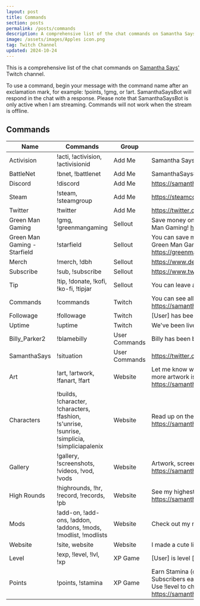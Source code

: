 ```yaml
---
layout: post
title: Commands
section: posts
permalink: /posts/commands
description: A comprehensive list of the chat commands on Samantha Says' Twitch channel.
image: /assets/images/Apples icon.png
tag: Twitch Channel
updated: 2024-10-24
---
```


This is a comprehensive list of the chat commands on <a href="https://www.twitch.tv/samanthasays">Samantha Says'</a> Twitch channel.

To use a command, begin your message with the command name after an exclamation mark, for example: !points, !gmg, or !art. SamanthaSaysBot will respond in the chat with a response. Please note that SamanthaSaysBot is only active when I am streaming. Commands will not work when the stream is offline.

<h2>Commands</h2>

<table class="modlist">
    <thead>
    <tr>
        <th class="order order-inactive">Name</th>
        <th class="order order-inactive">Commands</th>
        <th class="order order-active">Group</th>
        <th>Description</th>
    </tr>
    </thead>
    <tbody>
    <tr>
        <td>Activision</td>
        <td>!acti, !activision, !activisionid</td>
        <td>Add Me</td>
        <td>Samantha Says#4207175</td>
    </tr>
    <tr>
        <td>BattleNet</td>
        <td>!bnet, !battlenet</td>
        <td>Add Me</td>
        <td>SamanthaSays#2151</td>
    </tr>
    <tr>
        <td>Discord</td>
        <td>!discord</td>
        <td>Add Me</td>
        <td><a href="https://samanthasays.net/discord" target="_blank">https://samanthasays.net/discord</a></td>
    </tr>
    <tr>
        <td>Steam</td>
        <td>!steam, !steamgroup</td>
        <td>Add Me</td>
        <td><a href="https://steamcommunity.com/groups/SamanthaSays" target="_blank">https://steamcommunity.com/groups/SamanthaSays</a></td>
    </tr>
    <tr>
        <td>Twitter</td>
        <td>!twitter</td>
        <td>Add Me</td>
        <td><a href="https://twitter.com/samanthasaystv" target="_blank">https://twitter.com/samanthasaystv</a></td>
    </tr>
    <tr>
        <td>Green Man Gaming</td>
        <td>!gmg, !greenmangaming</td>
        <td>Sellout</td>
        <td>Save money on games and support the channel over at Green Man Gaming! <a href="https://greenmangaming.sjv.io/samanthasays" target="_blank">https://greenmangaming.sjv.io/samanthasays</a></td>
    </tr>
    <tr>
        <td>Green Man Gaming - Starfield</td>
        <td>!starfield</td>
        <td>Sellout</td>
        <td>You can save money on Starfield and support the channel through Green Man Gaming! <a href="https://greenmangaming.sjv.io/samanthasays-starfield" target="_blank">https://greenmangaming.sjv.io/samanthasays-starfield</a></td>
    </tr>
    <tr>
        <td>Merch</td>
        <td>!merch, !dbh</td>
        <td>Sellout</td>
        <td><a href="https://www.designbyhumans.com/shop/SamanthaSays" target="_blank">https://www.designbyhumans.com/shop/SamanthaSays</a></td>
    </tr>
    <tr>
        <td>Subscribe</td>
        <td>!sub, !subscribe</td>
        <td>Sellout</td>
        <td><a href="https://www.twitch.tv/subs/samanthasays" target="_blank">https://www.twitch.tv/subs/samanthasays</a></td>
    </tr>
    <tr>
        <td>Tip</td>
        <td>!tip, !donate, !kofi, !ko-fi, !tipjar</td>
        <td>Sellout</td>
        <td>You can leave a tip at <a href="https://samanthasays.net/ko-fi" target="_blank">https://samanthasays.net/ko-fi</a>!</td>
    </tr>
    <tr>
        <td>Commands</td>
        <td>!commands</td>
        <td>Twitch</td>
        <td>You can see all available chat commands at <a href="https://samanthasays.net/posts/commands" target="_blank">https://samanthasays.net/posts/commands</a>
    </td>
    <tr>
        <td>Followage</td>
        <td>!followage</td>
        <td>Twitch</td>
        <td>[User] has been following for [time].</td>
    </tr>
    <tr>
        <td>Uptime</td>
        <td>!uptime</td>
        <td>Twitch</td>
        <td>We've been live for [uptime].</td>
    </tr>
    <tr>
        <td>Billy_Parker2</td>
        <td>!blamebilly</td>
        <td>User Commands</td>
        <td>Billy has been blamed [x] times.</td>
    </tr>
    <tr>
        <td>SamanthaSays</td>
        <td>!situation</td>
        <td>User Commands</td>
        <td><a href="https://twitter.com/simpsons_vids/status/767818426555461632" target="_blank">https://twitter.com/simpsons_vids/status/767818426555461632</a></td>
    </tr>
    <tr>
        <td>Art</td>
        <td>!art, !artwork, !fanart, !fart</td>
        <td>Website</td>
        <td>Let me know what you've made on Twitter and Discord! Some more artwork is over at the gallery. <a href="https://samanthasays.net/gallery" target="_blank">https://samanthasays.net/gallery</a></td>
    </tr>
    <tr>
        <td>Characters</td>
        <td>!builds, !character, !characters, !fashion, !s'unrise, !sunrise, !simplicia, !simpliciapalenix</td>
        <td>Website</td>
        <td>Read up on the lore, builds, and fashion of my characters! <a href="https://samanthasays.net/characters" target="_blank">https://samanthasays.net/characters</a></td>
    </tr>
    <tr>
        <td>Gallery</td>
        <td>!gallery, !screenshots, !videos, !vod, !vods</td>
        <td>Website</td>
        <td>Artwork, screenshots, VODs and more over at the gallery! <a href="https://samanthasays.net/gallery" target="_blank">https://samanthasays.net/gallery</a></td>
    </tr>
    <tr>
        <td>High Rounds</td>
        <td>!highrounds, !hr, !record, !records, !pb</td>
        <td>Website</td>
        <td>See my highest rounds across games here! <a href="https://samanthasays.net/posts/high%20rounds" target="_blank">https://samanthasays.net/posts/high%20rounds</a></td>
    </tr>
    <tr>
        <td>Mods</td>
        <td>!add-on, !add-ons, !addon, !addons, !mods, !modlist, !modlists</td>
        <td>Website</td>
        <td>Check out my mod lists here! <a href="https://samanthasays.net/mods" target="_blank">https://samanthasays.net/mods</a></td>
    </tr>
    <tr>
        <td>Website</td>
        <td>!site, website</td>
        <td>Website</td>
        <td>I made a cute little website over at <a href="https://samanthasays.net/" target="_blank">https://samanthasays.net/</a></td>
    </tr>
    <tr>
        <td>Level</td>
        <td>!exp, !level, !lvl, !xp</td>
        <td>XP Game</td>
        <td>[User] is level [x] ([x] XP) and needs [x] XP to level up.</td>
    </tr>
    <tr>
        <td>Points</td>
        <td>!points, !stamina</td>
        <td>XP Game</td>
        <td>Earn Stamina (channel points) by watching the stream. Subscribers earn bonus Stamina. Spending Stamina earns XP! Use !level to check your level. <a href="https://samanthasaysnet/posts/channel%20points" target="_blank">https://samanthasaysnet/posts/channel%20points</a></td>
    </tr>
    </tbody>
</table>

<script src="/assets/js/tableSort.js"></script>